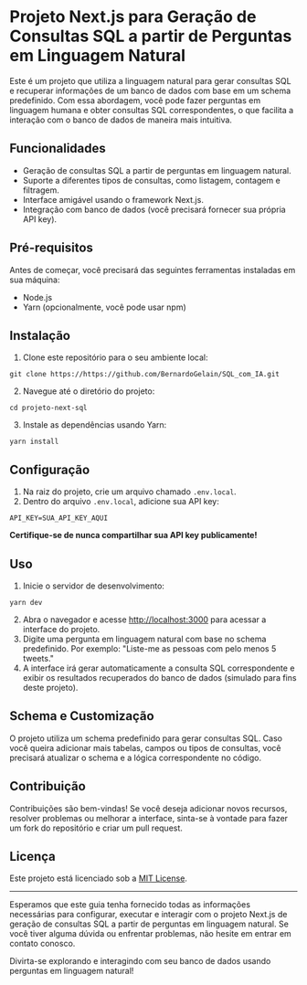 <body>
    <h1>Projeto Next.js para Geração de Consultas SQL a partir de Perguntas em Linguagem Natural</h1>
    <p>Este é um projeto que utiliza a linguagem natural para gerar consultas SQL e recuperar informações de um banco de dados com base em um schema predefinido. Com essa abordagem, você pode fazer perguntas em linguagem humana e obter consultas SQL correspondentes, o que facilita a interação com o banco de dados de maneira mais intuitiva.</p>
    <h2>Funcionalidades</h2>
    <ul>
        <li>Geração de consultas SQL a partir de perguntas em linguagem natural.</li>
        <li>Suporte a diferentes tipos de consultas, como listagem, contagem e filtragem.</li>
        <li>Interface amigável usando o framework Next.js.</li>
        <li>Integração com banco de dados (você precisará fornecer sua própria API key).</li>
    </ul>
    <h2>Pré-requisitos</h2>
    <p>Antes de começar, você precisará das seguintes ferramentas instaladas em sua máquina:</p>
    <ul>
        <li>Node.js</li>
        <li>Yarn (opcionalmente, você pode usar npm)</li>
    </ul>
    <h2>Instalação</h2>
    <ol>
        <li>Clone este repositório para o seu ambiente local:</li>
    </ol>
    <code>git clone https://https://github.com/BernardoGelain/SQL_com_IA.git</code>
    <ol start="2">
        <li>Navegue até o diretório do projeto:</li>
    </ol>
    <code>cd projeto-next-sql</code>
    <ol start="3">
        <li>Instale as dependências usando Yarn:</li>
    </ol>
    <code>yarn install</code>
    <h2>Configuração</h2>
    <ol>
        <li>Na raiz do projeto, crie um arquivo chamado <code>.env.local</code>.</li>
        <li>Dentro do arquivo <code>.env.local</code>, adicione sua API key:</li>
    </ol>
    <code>API_KEY=SUA_API_KEY_AQUI</code>
    <p><strong>Certifique-se de nunca compartilhar sua API key publicamente!</strong></p>
    <h2>Uso</h2>
    <ol>
        <li>Inicie o servidor de desenvolvimento:</li>
    </ol>
    <code>yarn dev</code>
    <ol start="2">
        <li>Abra o navegador e acesse <a href="http://localhost:3000">http://localhost:3000</a> para acessar a interface do projeto.</li>
        <li>Digite uma pergunta em linguagem natural com base no schema predefinido. Por exemplo: "Liste-me as pessoas com pelo menos 5 tweets."</li>
        <li>A interface irá gerar automaticamente a consulta SQL correspondente e exibir os resultados recuperados do banco de dados (simulado para fins deste projeto).</li>
    </ol>
    <h2>Schema e Customização</h2>
    <p>O projeto utiliza um schema predefinido para gerar consultas SQL. Caso você queira adicionar mais tabelas, campos ou tipos de consultas, você precisará atualizar o schema e a lógica correspondente no código.</p>
    <h2>Contribuição</h2>
    <p>Contribuições são bem-vindas! Se você deseja adicionar novos recursos, resolver problemas ou melhorar a interface, sinta-se à vontade para fazer um fork do repositório e criar um pull request.</p>
    <h2>Licença</h2>
    <p>Este projeto está licenciado sob a <a href="LICENSE">MIT License</a>.</p>
    <hr>
    <p>Esperamos que este guia tenha fornecido todas as informações necessárias para configurar, executar e interagir com o projeto Next.js de geração de consultas SQL a partir de perguntas em linguagem natural. Se você tiver alguma dúvida ou enfrentar problemas, não hesite em entrar em contato conosco.</p>
    <p>Divirta-se explorando e interagindo com seu banco de dados usando perguntas em linguagem natural!</p>
